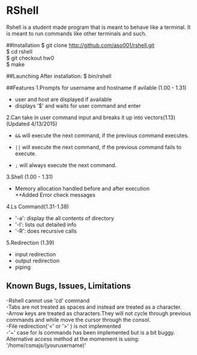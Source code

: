 # RShell

Rshell is a student made program that is meant to behave like a terminal. It is meant to run commands like other terminals and such.

##Installation
$ git clone http://github.com/aso001/rshell.git  
$ cd rshell  
$ git checkout hw0  
$ make  

##Launching
After installation:
$ bin/rshell

##Features
1.Prompts for username and hostname if avilable (1.00 - 1.31)
* user and host are displayed if available
* displays '$' and waits for user command and enter

2.Can take in user command input and breaks it up into vectors(1.13)  (Updated 4/13/2015)
* `&&` will execute the next command, if the previous command executes.

* `||` will execute the next command, if the previous command fails to execute.

* `;` will always execute the next command.

3.Shell (1.00 - 1.31)
* Memory allocation handled before and after execution  
++Added Error check messages  

4.Ls Command(1.31-1.38)  
* '-a': display the all contents of directory 
* '-l': lists out detailed info  
* '-R': does recursive calls  

5.Redirection (1.39)  
* input redirection  
* output redirection  
* piping  

## Known Bugs, Issues, Limitations 
-Rshell cannot use 'cd' command  
-Tabs are not treated as spaces and instead are treated as a character.  
-Arrow keys are treated as characters.They will not cycle through previous commands and while move the cursor through the consol.  
-File redirection('<' or '>' ) is not implemented  
-'~' case for ls commands has been implemented but is a bit buggy. Alternative access method at the momement is using: '/home/csmajs/(yourusername)'   

